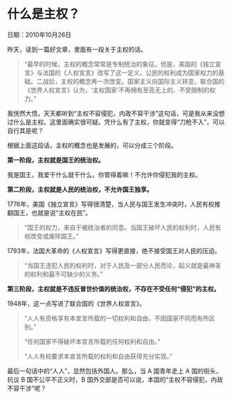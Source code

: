 # 什么是主权？

日期：2010年10月26日

昨天，读到一篇好文章，里面有一段关于主权的话。

> “最早的时候，主权的概念常常是专制统治的象征。但是，美国的《独立宣言》与法国的《人权宣言》改写了这一定义。公民的权利成为国家权力的基础。二战后，主权的概念再一次改变。国家主义向国际主义转变。联合国的《世界人权宣言》认为，‘主权国家’不再拥有至高无上的、不受限制的权力。”

我恍然大悟，天天都听到“主权不容侵犯，内政不容干涉”这句话，可是我从来没想过什么是主权。这里面确实很可疑。凭什么有了主权，你就变得“刀枪不入”，可以自行其是呢？

根据上面这段话，主权的概念也是发展的，可以分成三个阶段。

**第一阶段，主权就是国王的统治权。**

我是国王，我爱干什么就干什么，你管得着嘛！不允许你侵犯我的主权。

**第二阶段，主权就是人民的统治权，不允许国王独享。**

1776年，美国《独立宣言》写得很清楚，当人民与国王发生冲突时，人民有权推翻国王，也就是说“主权在民”。

> “国王的权力，来自于被统治者的同意。当国王破坏人民的权利时，人民有权改变或废除国王。”

1793年，法国大革命的《人权宣言》写得更直接，绝不接受国王对人民的压迫。

> “当国王违犯人民的权利时，对于人民及一部分人民而论，起义就是最神圣的权利和最不可缺少的义务。”

**第三阶段，主权就是不违反普世价值的统治权，不存在不受任何“侵犯”的主权。**

1948年，这一点写进了联合国的《世界人权宣言》。

> “人人有资格享有本宣言所载的一切权利和自由，不因国家不同而有所区别。”
> 
> “任何国家不得破坏本宣言所载的任何权利和自由。”
> 
> “人人有权要求本宣言所载的权利和自由获得充分实现。”

最后一句话中的“人人”，显然包括外国人。那么，当 A 国青年走上 A 国的街头，抗议 B 国不公平不正义时，B 国外交部是否可以说，本国的“主权不容侵犯，内政不容干涉”呢？

